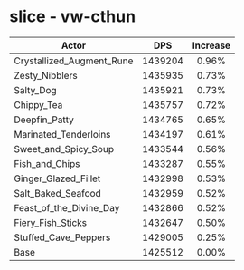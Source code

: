 # slice - vw-cthun
| Actor | DPS | Increase |
|---|:---:|:---:|
|Crystallized_Augment_Rune|1439204|0.96%|
|Zesty_Nibblers|1435935|0.73%|
|Salty_Dog|1435921|0.73%|
|Chippy_Tea|1435757|0.72%|
|Deepfin_Patty|1434765|0.65%|
|Marinated_Tenderloins|1434197|0.61%|
|Sweet_and_Spicy_Soup|1433544|0.56%|
|Fish_and_Chips|1433287|0.55%|
|Ginger_Glazed_Fillet|1432998|0.53%|
|Salt_Baked_Seafood|1432959|0.52%|
|Feast_of_the_Divine_Day|1432866|0.52%|
|Fiery_Fish_Sticks|1432647|0.50%|
|Stuffed_Cave_Peppers|1429005|0.25%|
|Base|1425512|0.00%|
